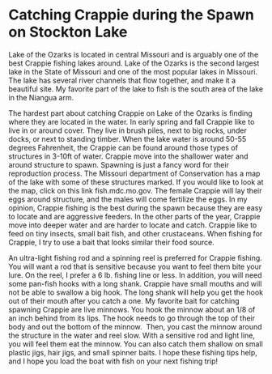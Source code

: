 # Catching Crappie during the Spawn on Stockton Lake

Lake of the Ozarks is located in central Missouri and is arguably one of the best Crappie fishing lakes around. Lake of the Ozarks is the second largest lake in the State of Missouri and one of the most popular lakes in Missouri. The lake has several river channels that flow together, and make it a beautiful site. My favorite part of the lake to fish is the south area of the lake in the Niangua arm.

The hardest part about catching Crappie on Lake of the Ozarks is finding where they are located in the water. In early spring and fall Crappie like to live in or around cover. They live in brush piles, next to big rocks, under docks, or next to standing timber. When the lake water is around 50-55 degrees Fahrenheit, the Crappie can be found around those types of structures in 3-10ft of water. Crappie move into the shallower water and around structure to spawn. Spawning is just a fancy word for their reproduction process. The Missouri department of Conservation has a map of the lake with some of these structures marked. If you would like to look at the map, click on this link fish.mdc.mo.gov. The female Crappie will lay their eggs around structure, and the males will come fertilize the eggs. In my opinion, Crappie fishing is the best during the spawn because they are easy to locate and are aggressive feeders. In the other parts of the year, Crappie move into deeper water and are harder to locate and catch. Crappie like to feed on tiny insects, small bait fish, and other crustaceans. When fishing for Crappie, I try to use a bait that looks similar their food source.

An ultra-light fishing rod and a spinning reel is preferred for Crappie fishing. You will want a rod that is sensitive because you want to feel them bite your lure. On the reel, I prefer a 6 lb. fishing line or less. In addition, you will need some pan-fish hooks with a long shank. Crappie have small mouths and will not be able to swallow a big hook. The long shank will help you get the hook out of their mouth after you catch a one. My favorite bait for catching spawning Crappie are live minnows. You hook the minnow about an 1/8 of an inch behind from its lips. The hook needs to go through the top of their body and out the bottom of the minnow.  Then, you cast the minnow around the structure in the water and reel slow. With a sensitive rod and light line, you will feel them eat the minnow. You can also catch them shallow on small plastic jigs, hair jigs, and small spinner baits. I hope these fishing tips help, and I hope you load the boat with fish on your next fishing trip!



